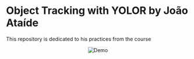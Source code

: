 # Object Tracking with YOLOR  by João Ataíde

This repository is dedicated to his practices from the course

<p align="center">
  <img src="https://github.com/jvataidee/TrakingWithYOLOR/blob/main/layout.png" alt="Demo">
</p>
